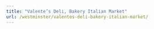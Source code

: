 ```yaml
---
title: "Valente’s Deli, Bakery Italian Market"
url: /westminster/valentes-deli-bakery-italian-market/
---
```

